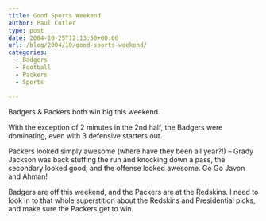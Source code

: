 ```yaml
---
title: Good Sports Weekend
author: Paul Cutler
type: post
date: 2004-10-25T12:13:50+00:00
url: /blog/2004/10/good-sports-weekend/
categories:
  - Badgers
  - Football
  - Packers
  - Sports

---
```

Badgers & Packers both win big this weekend.

With the exception of 2 minutes in the 2nd half, the Badgers were dominating, even with 3 defensive starters out.

Packers looked simply awesome (where have they been all year?!) &#8211; Grady Jackson was back stuffing the run and knocking down a pass, the secondary looked good, and the offense looked awesome. Go Go Javon and Ahman!

Badgers are off this weekend, and the Packers are at the Redskins. I need to look in to that whole superstition about the Redskins and Presidential picks, and make sure the Packers get to win.